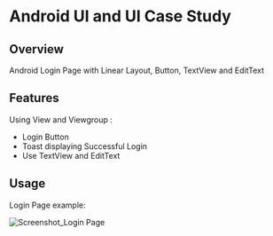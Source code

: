 # Android UI and UI Case Study

## Overview
Android Login Page with Linear Layout, Button, TextView and EditText

## Features
Using View and Viewgroup :
- Login Button
- Toast displaying Successful Login
- Use TextView and EditText

## Usage
Login Page example:

![Screenshot_Login Page](https://user-images.githubusercontent.com/56164259/68088233-646aa580-fe8f-11e9-8735-e5fb469e8642.png)

